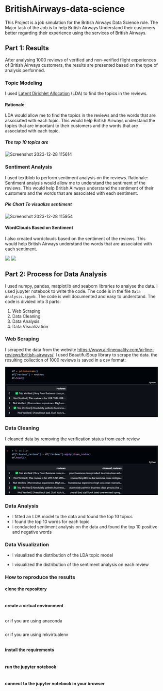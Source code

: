 # BritishAirways-data-science

This Project is a job simulation for the British Airways Data Science role. The Major task of the Job is to help British Airways Understand their customers better regarding their experience using the services of British Airways.

## Part 1: Results

After analysing 1000 reviews of verified and non-verified flight experiences of British Airways customers, the results are presented based on the type of analysis performed.

### Topic Modeling

I used [Latent Dirichlet Allocation](https://en.wikipedia.org/wiki/Linear_discriminant_analysis#:~:text=Linear%20discriminant%20analysis%20(LDA)%2C,classes%20of%20objects%20or%20events.) (LDA) to find the topics in the reviews.

#### Rationale

LDA would allow me to find the topics in the reviews and the words that are associated with each topic. This would help British Airways understand the topics that are important to their customers and the words that are associated with each topic.

##### The top 10 topics are

![Screenshot 2023-12-28 115614](https://github.com/Simontagbor/BritishAirways-data-science/assets/62922135/5a8ec528-6c48-4149-bf02-0cfd4685d91c)

### Sentiment Analysis

I used textblob to perform sentiment analysis on the reviews.
Rationale: Sentiment analysis would allow me to understand the sentiment of the reviews. This would help British Airways understand the sentiment of their customers and the words that are associated with each sentiment.

##### Pie Chart To visualize sentiment

![Screenshot 2023-12-28 115954](https://github.com/Simontagbor/BritishAirways-data-science/assets/62922135/4d58017a-4f1d-459c-86a6-c133caaa75c5)

#### WordClouds Based on Sentiment

<p>I also created wordclouds based on the sentiment of the reviews. This would help British Airways understand the words that are associated with each sentiment.</p>
<img src="https://github.com/Simontagbor/BritishAirways-data-science/assets/62922135/3b6a8d7c-21b4-4425-84f0-9e63678a1b69" width="495" margin="10px">
<img src="https://github.com/Simontagbor/BritishAirways-data-science/assets/62922135/4878d1f1-b83e-4643-b9fb-8337a2b06464" width="495" margin="10px">

## Part 2: Process for Data Analysis

I used numpy, pandas, matplotlib and seaborn libraries to analyse the data. I used jupyter notebook to write the code. The code is in the file `Data Analysis.ipynb`. The code is well documented and easy to understand. The code is divided into 3 parts:

1. Web Scraping
2. Data Cleaning
3. Data Analysis
4. Data Visualization

### Web Scraping

I scraped the data from the website <https://www.airlinequality.com/airline-reviews/british-airways/>. I used BeautifulSoup library to scrape the data. the resulting collection of 1000 reviews is saved in a csv format:

![Resulting Review Data ](image.png)

### Data Cleaning

I cleaned data by removing the verification status from each review

![Cleaned Data](image-1.png)

### Data Analysis

- I fitted an LDA model to the data and found the top 10 topics
- I found the top 10 words for each topic
- I conducted sentiment analysis on the data and found the top 10 positive and negative words

### Data Visualization

- I visualized the distribution of the LDA topic model

- I visualized the distribution of the sentiment analysis on each review

### How to reproduce the results

#### clone the repository

```git clone https:\\github.com\Simontagbor\BritishAirways-data-science.git
```

#### create a virtual environment

```python -m venv venv
```

or if you are using anaconda

```conda create -n venv
```

or if you are using mkvirtualenv

```mkvirtualenv venv
```

#### install the requirements

```pip install -r requirements.txt
```

#### run the jupyter notebook

```jupyter notebook
```

#### connect to the jupyter notebook in your browser

```http://localhost:8888/
```

